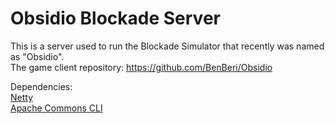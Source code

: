 # Obsidio Blockade Server

This is a server used to run the Blockade Simulator that recently was named as "Obsidio".  
The game client repository: https://github.com/BenBeri/Obsidio  

Dependencies:  
[Netty](https://netty.io/)  
[Apache Commons CLI](http://commons.apache.org/proper/commons-cli/)